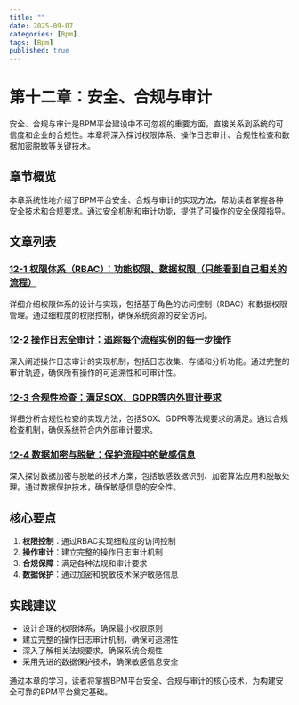 ```yaml
---
title: ""
date: 2025-09-07
categories: [Bpm]
tags: [Bpm]
published: true
---
```

# 第十二章：安全、合规与审计

安全、合规与审计是BPM平台建设中不可忽视的重要方面，直接关系到系统的可信度和企业的合规性。本章将深入探讨权限体系、操作日志审计、合规性检查和数据加密脱敏等关键技术。

## 章节概览

本章系统性地介绍了BPM平台安全、合规与审计的实现方法，帮助读者掌握各种安全技术和合规要求。通过安全机制和审计功能，提供了可操作的安全保障指导。

## 文章列表

### [12-1 权限体系（RBAC）：功能权限、数据权限（只能看到自己相关的流程）](1-12-1-permission-system-design.md)
详细介绍权限体系的设计与实现，包括基于角色的访问控制（RBAC）和数据权限管理。通过细粒度的权限控制，确保系统资源的安全访问。

### [12-2 操作日志全审计：追踪每个流程实例的每一步操作](1-12-2-operation-log-audit.md)
深入阐述操作日志审计的实现机制，包括日志收集、存储和分析功能。通过完整的审计轨迹，确保所有操作的可追溯性和可审计性。

### [12-3 合规性检查：满足SOX、GDPR等内外审计要求](1-12-3-compliance-check.md)
详细分析合规性检查的实现方法，包括SOX、GDPR等法规要求的满足。通过合规检查机制，确保系统符合内外部审计要求。

### [12-4 数据加密与脱敏：保护流程中的敏感信息](1-12-4-data-encryption-masking.md)
深入探讨数据加密与脱敏的技术方案，包括敏感数据识别、加密算法应用和脱敏处理。通过数据保护技术，确保敏感信息的安全性。

## 核心要点

1. **权限控制**：通过RBAC实现细粒度的访问控制
2. **操作审计**：建立完整的操作日志审计机制
3. **合规保障**：满足各种法规和审计要求
4. **数据保护**：通过加密和脱敏技术保护敏感信息

## 实践建议

- 设计合理的权限体系，确保最小权限原则
- 建立完整的操作日志审计机制，确保可追溯性
- 深入了解相关法规要求，确保系统合规性
- 采用先进的数据保护技术，确保敏感信息安全

通过本章的学习，读者将掌握BPM平台安全、合规与审计的核心技术，为构建安全可靠的BPM平台奠定基础。